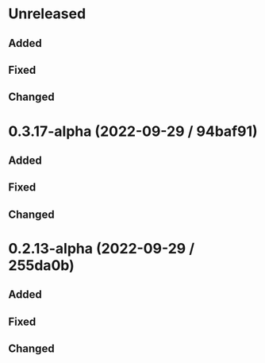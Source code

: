 # Unreleased

## Added

## Fixed

## Changed

# 0.3.17-alpha (2022-09-29 / 94baf91)

## Added

## Fixed

## Changed

# 0.2.13-alpha (2022-09-29 / 255da0b)

## Added

## Fixed

## Changed